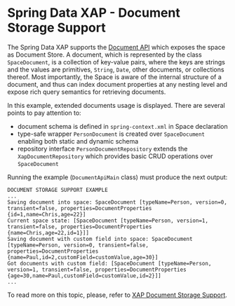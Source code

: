 Spring Data XAP - Document Storage Support
==========================================

The Spring Data XAP supports the [Document API](http://docs.gigaspaces.com/xap101/document-api.html) which exposes the space as Document Store. A document, which is represented by the class `SpaceDocument`, is a collection of key-value pairs, where the keys are strings and the values are primitives, `String`, `Date`, other documents, or collections thereof. Most importantly, the Space is aware of the internal structure of a document, and thus can index document properties at any nesting level and expose rich query semantics for retrieving documents.

In this example, extended documents usage is displayed. There are several points to pay attention to:
* document schema is defined in `spring-context.xml` in Space declaration
* type-safe wrapper `PersonDocument` is created over `SpaceDocument` enabling both static and dynamic schema
* repository interface `PersonDocumentRepository` extends the `XapDocumentRepository` which provides basic CRUD operations over `SpaceDocument`

Running the example (`DocumentApiMain` class) must produce the next output:

```
DOCUMENT STORAGE SUPPORT EXAMPLE
...
Saving document into space: SpaceDocument [typeName=Person, version=0, transient=false, properties=DocumentProperties {id=1,name=Chris,age=22}]
Current space state: [SpaceDocument [typeName=Person, version=1, transient=false, properties=DocumentProperties {name=Chris,age=22,id=1}]]
Saving document with custom field into space: SpaceDocument [typeName=Person, version=0, transient=false, properties=DocumentProperties {name=Paul,id=2,customField=customValue,age=30}]
Got documents with custom field: [SpaceDocument [typeName=Person, version=1, transient=false, properties=DocumentProperties {age=30,name=Paul,customField=customValue,id=2}]]
...
```

To read more on this topic, please, refer to [XAP Document Storage Support](https://github.com/Gigaspaces/xap-spring-data/wiki/Reference-Documentation#document).